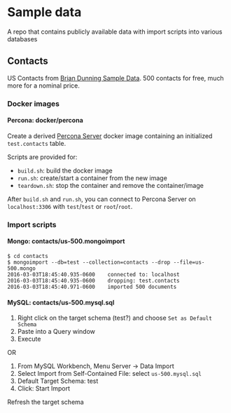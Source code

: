 # Sample data

A repo that contains publicly available data with import scripts into various databases

## Contacts

US Contacts from [Brian Dunning Sample Data](https://www.briandunning.com/sample-data/). 500 contacts for free, much more for a nominal price.

### Docker images

#### Percona: docker/percona

Create a derived [Percona Server](https://www.percona.com/software/mysql-database/percona-server) docker image containing an initialized `test.contacts` table.

Scripts are provided for:

* `build.sh`: build the docker image
* `run.sh`: create/start a container from the new image
* `teardown.sh`: stop the container and remove the container/image

After `build.sh` and `run.sh`, you can connect to Percona Server on `localhost:3306` with `test`/`test` or `root`/`root`.

### Import scripts

#### Mongo: contacts/us-500.mongoimport

```
$ cd contacts
$ mongoimport --db=test --collection=contacts --drop --file=us-500.mongo
2016-03-03T18:45:40.935-0600	connected to: localhost
2016-03-03T18:45:40.935-0600	dropping: test.contacts
2016-03-03T18:45:40.971-0600	imported 500 documents
```

#### MySQL: contacts/us-500.mysql.sql

1. Right click on the target schema (test?) and choose `Set as Default Schema`
1. Paste into a Query window
1. Execute

OR

1. From MySQL Workbench, Menu Server -> Data Import
1. Select Import from Self-Contained File: select `us-500.mysql.sql`
1. Default Target Schema: test
1. Click: Start Import

Refresh the target schema

